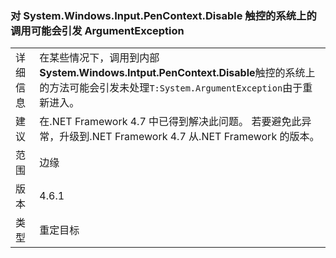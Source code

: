 ### <a name="calls-to-systemwindowsinputpencontextdisable-on-touch-enabled-systems-may-throw-an-argumentexception"></a>对 System.Windows.Input.PenContext.Disable 触控的系统上的调用可能会引发 ArgumentException

|   |   |
|---|---|
|详细信息|在某些情况下，调用到内部<strong>System.Windows.Intput.PenContext.Disable</strong>触控的系统上的方法可能会引发未处理<code>T:System.ArgumentException</code>由于重新进入。|
|建议|在.NET Framework 4.7 中已得到解决此问题。 若要避免此异常，升级到.NET Framework 4.7 从.NET Framework 的版本。|
|范围|边缘|
|版本|4.6.1|
|类型|重定目标|

